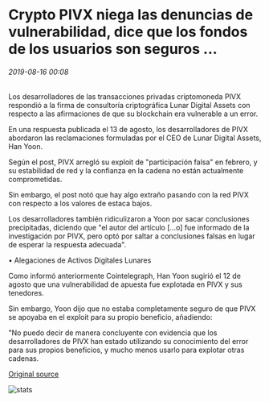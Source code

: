 # Crypto PIVX niega las denuncias de vulnerabilidad, dice que los fondos de los usuarios son seguros ...

###### 2019-08-16 00:08

Los desarrolladores de las transacciones privadas criptomoneda PIVX respondió a la firma de consultoría criptográfica Lunar Digital Assets con respecto a las afirmaciones de que su blockchain era vulnerable a un error.

En una respuesta publicada el 13 de agosto, los desarrolladores de PIVX abordaron las reclamaciones formuladas por el CEO de Lunar Digital Assets, Han Yoon.

Según el post, PIVX arregló su exploit de "participación falsa" en febrero, y su estabilidad de red y la confianza en la cadena no están actualmente comprometidas.

Sin embargo, el post notó que hay algo extraño pasando con la red PIVX con respecto a los valores de estaca bajos.

Los desarrolladores también ridiculizaron a Yoon por sacar conclusiones precipitadas, diciendo que "el autor del artículo [...o] fue informado de la investigación por PIVX, pero optó por saltar a conclusiones falsas en lugar de esperar la respuesta adecuada".

• Alegaciones de Activos Digitales Lunares

Como informó anteriormente Cointelegraph, Han Yoon sugirió el 12 de agosto que una vulnerabilidad de apuesta fue explotada en PIVX y sus tenedores.

Sin embargo, Yoon dijo que no estaba completamente seguro de que PIVX se apoyaba en el exploit para su propio beneficio, añadiendo:

"No puedo decir de manera concluyente con evidencia que los desarrolladores de PIVX han estado utilizando su conocimiento del error para sus propios beneficios, y mucho menos usarlo para explotar otras cadenas.

[Original source](https://cointelegraph.com/news/crypto-pivx-denies-vulnerability-allegations-says-users-funds-are-safe)

![stats](https://c.statcounter.com/11760860/0/a89fa40b/1/ "stats")